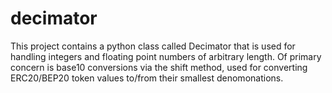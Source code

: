 # decimator

This project contains a python class called Decimator that is used for handling integers and floating point numbers of arbitrary length.
Of primary concern is base10 conversions via the shift method, used for converting ERC20/BEP20 token values to/from their smallest denomonations.
